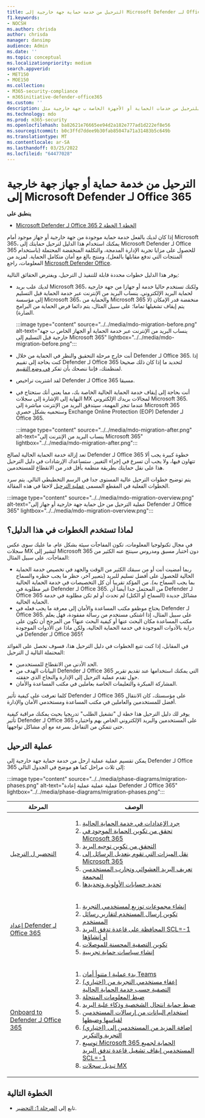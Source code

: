 ```yaml
---
title: الترحيل من خدمة حماية جهة خارجية إلى Microsoft Defender لـ Office 365
f1.keywords:
- NOCSH
ms.author: chrisda
author: chrisda
manager: dansimp
audience: Admin
ms.date: ''
ms.topic: conceptual
ms.localizationpriority: medium
search.appverid:
- MET150
- MOE150
ms.collection:
- M365-security-compliance
- m365initiative-defender-office365
ms.custom: ''
description: تعرف على الطريقة الصحيحة للترحيل من خدمات الحماية أو الأجهزة الخاصة ب جهة خارجية مثل Google Postini أو جدار الحماية من الفيروسات والبريد العشوائي ل Barracuda أو Cisco IronPort Microsoft Defender لـ Office 365 الحماية.
ms.technology: mdo
ms.prod: m365-security
ms.openlocfilehash: ba82621e76665ee94d2a182e777ad1d222ef8e56
ms.sourcegitcommit: b0c3ffd7ddee9b30fab85047a71a31483b5c649b
ms.translationtype: MT
ms.contentlocale: ar-SA
ms.lasthandoff: 03/25/2022
ms.locfileid: "64477028"
---
```

# <a name="migrate-from-a-third-party-protection-service-or-device-to-microsoft-defender-for-office-365"></a>الترحيل من خدمة حماية أو جهاز جهة خارجية إلى Microsoft Defender لـ Office 365

**ينطبق على**
- [Microsoft Defender لـ Office 365 الخطة 1 الخطة 2](defender-for-office-365.md)

إذا كان لديك بالفعل خدمة حماية موجودة من جهة خارجية أو جهاز موجود أمام Microsoft 365، يمكنك استخدام هذا الدليل لترحيل حمايتك إلى Microsoft Defender لـ Office 365 للحصول على مزايا تجربة الإدارة المدمجة، والتكلفة المنخفضة المحتملة (باستخدام المنتجات التي تدفع مقابلها بالفعل)، ومنتج بالغ مع أمان متكامل  الحماية. لمزيد من المعلومات، راجع [Microsoft Defender Office](https://www.microsoft.com/security/business/threat-protection/office-365-defender).

يوفر هذا الدليل خطوات محددة قابلة للتنفيذ ل الترحيل، ويفترض الحقائق التالية:

- لديك علب بريد Microsoft 365، ولكنك تستخدم حاليا خدمة أو جهازا من جهة خارجية لحماية البريد الإلكتروني. ينساب البريد من الإنترنت عبر خدمة الحماية قبل التسليم إلى مؤسسة Microsoft 365، والحماية من Microsoft 365 منخفضة قدر الإمكان (لا يتم إيقاف تشغيلها تماما؛ على سبيل المثال، يتم دائما فرض الحماية من البرامج الضارة).

  :::image type="content" source="../../media/mdo-migration-before.png" alt-text="ينساب البريد من الإنترنت عبر خدمة الحماية أو الجهاز الخاص ب جهة خارجية قبل التسليم إلى Microsoft 365" lightbox="../../media/mdo-migration-before.png":::

- أنت خارج مرحلة التحقيق والنظر في الحماية من خلال Defender لـ Office 365. إذا كنت بحاجة إلى تقييم Defender لـ Office 365 لتحديد ما إذا كان ذلك صحيحا لمنظمتك، فإننا ننصحك بأن تفكر [في وضع التقييم](office-365-evaluation.md).

- لقد اشتريت تراخيص Defender لـ Office 365 مسبقا.

- أنت بحاجة إلى إيقاف خدمة الحماية الحالية الخاصة بك، مما يعني أنك ستحتاج في النهاية إلى الإشارة إلى سجلات MX لمجالات بريدك الإلكتروني Microsoft 365. عندما تنجز المهمة، سيتدفق البريد من الإنترنت مباشرة إلى Microsoft 365 وستحميه بشكل حصري Exchange Online Protection (EOP) Defender لـ Office 365.

  :::image type="content" source="../../media/mdo-migration-after.png" alt-text="ينساب البريد من الإنترنت إلى Microsoft 365" lightbox="../../media/mdo-migration-after.png":::

تعد إزالة خدمة الحماية الحالية لصالح Defender لـ Office 365 خطوة كبيرة يجب ألا تتهاون فيها، ولا يجب أن تسرع في إجراء التغيير. ستساعدك الإرشادات في دليل الترحيل هذا على نقل حمايتك بطريقة منظمة بأقل قدر من الانقطاع للمستخدمين.

يتم توضيح خطوات الترحيل عالية المستوى جدا في الرسم التخطيطي التالي. يتم سرد الخطوات الفعلية في المقطع المسمى [عملية الترحيل](#the-migration-process) لاحقا في هذه المقالة.

:::image type="content" source="../../media/mdo-migration-overview.png" alt-text="عملية الترحيل من حل حماية جهة خارجية أو جهاز إلى Defender لـ Office 365" lightbox="../../media/mdo-migration-overview.png":::

## <a name="why-use-the-steps-in-this-guide"></a>لماذا تستخدم الخطوات في هذا الدليل؟

في مجال تكنولوجيا المعلومات، تكون المفاجآت سيئة بشكل عام. ما عليك سوى عكس سجلات MX لتشير إلى Microsoft 365 دون اختبار مسبق ومدروس سينتج عنه الكثير من المفاجآت. على سبيل المثال:

- ربما أمضيت أنت أو من سبقك الكثير من الوقت والجهد في تخصيص خدمة الحماية الحالية للحصول على أفضل تسليم للبريد (بتعبير آخر، حظر ما يجب حظره والسماح بما يجب السماح به). من المؤكد تقريبا أن كل التخصيصات في خدمة الحماية الحالية غير مطلوبة في Defender لـ Office 365. من المحتمل جدا أيضا أن Defender لـ Office 365 مشاكل جديدة (السماح أو الكتل) لم تحدث أو لم تكن مطلوبة في خدمة الحماية الحالية.
- يحتاج موظفو مكتب المساعدة والأمان إلى معرفة ما يجب فعله في Defender لـ Office 365. على سبيل المثال، إذا اشتكى مستخدم من رسالة مفقودة، فهل يعلم مكتب المساعدة مكان البحث عنها أو كيفية البحث عنها؟ من المرجح أن تكون على دراية بالأدوات الموجودة في خدمة الحماية الحالية، ولكن ماذا عن الأدوات الموجودة في Defender لـ Office 365؟

في المقابل، إذا كنت تتبع الخطوات في دليل الترحيل هذا، فسوف تحصل على الفوائد المحتملة التالية ل الترحيل:

- الحد الأدنى من الانقطاع للمستخدمين.
- البيانات الهدف من Defender لـ Office 365 التي يمكنك استخدامها عند تقديم تقرير حول تقدم عملية الترحيل إلى الإدارة والنجاح الذي حققته.
- المشاركة المبكرة والتعليمات الخاصة بعاملين في مكتب المساعدة والأمان.

كلما تعرفت على كيفية تأثير Defender لـ Office 365 على مؤسستك، كان الانتقال أفضل للمستخدمين والعاملين في مكتب المساعدة ومستخدمي الأمان والإدارة.

يوفر لك دليل الترحيل هذا خطة ل "تشغيل الطلب" تدريجيا بحيث يمكنك مراقبة كيفية تأثير Defender لـ Office 365 على المستخدمين والبريد الإلكتروني الخاص بهم واختباره حتى تتمكن من التفاعل بسرعة مع أي مشاكل تواجهها.

## <a name="the-migration-process"></a>عملية الترحيل

يمكن تقسيم عملية عملية ارحل من خدمة حماية جهة خارجية إلى Defender لـ Office 365 إلى ثلاث مراحل كما هو موضح في الجدول التالي:

:::image type="content" source="../../media/phase-diagrams/migration-phases.png" alt-text="عملية عملية عملية إعادة Defender لـ Office 365" lightbox="../../media/phase-diagrams/migration-phases.png":::

|المرحلة|الوصف|
|---|---|
|[التحضير ل الترحيل](migrate-to-defender-for-office-365-prepare.md)|<ol><li>[جرد الإعدادات في خدمة الحماية الحالية](migrate-to-defender-for-office-365-prepare.md#inventory-the-settings-at-your-existing-protection-service)</li><li>[تحقق من تكوين الحماية الموجود في Microsoft 365](migrate-to-defender-for-office-365-prepare.md#check-your-existing-protection-configuration-in-microsoft-365)</li><li>[التحقق من تكوين توجيه البريد](migrate-to-defender-for-office-365-prepare.md#check-your-mail-routing-configuration)</li><li>[نقل الميزات التي تقوم بتعديل الرسائل إلى Microsoft 365](migrate-to-defender-for-office-365-prepare.md#move-features-that-modify-messages-into-microsoft-365)</li><li>[تعريف البريد العشوائي وتجارب المستخدمين المجمعة](migrate-to-defender-for-office-365-prepare.md#define-spam-and-bulk-user-experiences)</li><li>[تحديد حسابات الأولوية وتحديدها](migrate-to-defender-for-office-365-prepare.md#identify-and-designate-priority-accounts)</li></ol>|
|[إعداد Defender لـ Office 365](migrate-to-defender-for-office-365-setup.md)|<ol><li>[إنشاء مجموعات توزيع لمستخدمي التجربة](migrate-to-defender-for-office-365-setup.md#step-1-create-distribution-groups-for-pilot-users)</li><li>[تكوين إرسال المستخدم لتقارير رسائل المستخدم](migrate-to-defender-for-office-365-setup.md#step-2-configure-user-submission-for-user-message-reporting)</li><li>[المحافظة على قاعدة تدفق البريد SCL=-1 أو إنشاؤها](migrate-to-defender-for-office-365-setup.md#step-3-maintain-or-create-the-scl-1-mail-flow-rule)</li><li>[تكوين التصفية المحسنة للموصلات](migrate-to-defender-for-office-365-setup.md#step-4-configure-enhanced-filtering-for-connectors)</li><li>[إنشاء سياسات حماية تجريبية](migrate-to-defender-for-office-365-setup.md#step-5-create-pilot-protection-policies)</li></ol>|
|[Onboard to Defender لـ Office 365](migrate-to-defender-for-office-365-onboard.md)|<ol><li>[بدء عملية ا متنوأ أمان Teams](migrate-to-defender-for-office-365-onboard.md#step-1-begin-onboarding-security-teams)</li><li>[(اختياري) إعفاء مستخدمي التجربة من التصفية حسب خدمة الحماية الحالية](migrate-to-defender-for-office-365-onboard.md#step-2-optional-exempt-pilot-users-from-filtering-by-your-existing-protection-service)</li><li>[ضبط المعلومات المنتحلة](migrate-to-defender-for-office-365-onboard.md#step-3-tune-spoof-intelligence)</li><li>[ضبط حماية انتحال الشخصية وذكاء علبة البريد](migrate-to-defender-for-office-365-onboard.md#step-4-tune-impersonation-protection-and-mailbox-intelligence)</li><li>[استخدام البيانات من إرسالات المستخدمين لقياسها وضبطها](migrate-to-defender-for-office-365-onboard.md#step-5-use-data-from-user-submissions-to-measure-and-adjust)</li><li>[(اختياري) إضافة المزيد من المستخدمين إلى التجربة والتكرير](migrate-to-defender-for-office-365-onboard.md#step-6-optional-add-more-users-to-your-pilot-and-iterate)</li><li>[توسيع Microsoft 365 الحماية لجميع المستخدمين إيقاف تشغيل قاعدة تدفق البريد SCL=-1](migrate-to-defender-for-office-365-onboard.md#step-7-extend-microsoft-365-protection-to-all-users-and-turn-off-the-scl-1-mail-flow-rule)</li><li>[تبديل سجلات MX](migrate-to-defender-for-office-365-onboard.md#step-8-switch-your-mx-records)</li></ol>|

## <a name="next-step"></a>الخطوة التالية

- تابع إلى [المرحلة 1: التحضير](migrate-to-defender-for-office-365-prepare.md).
